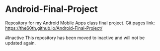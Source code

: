 # Android-Final-Project

Repository for my Android Mobile Apps class final project.
Git pages link: https://the60th.github.io/Android-Final-Project/

#Inactive
This repository has been moved to inactive and will not be updated again.
